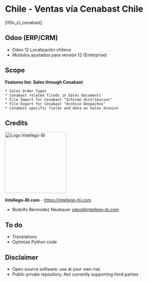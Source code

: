 # Chile - Ventas vía Cenabast Chile
[l10n_cl_cenabast]

## Odoo (ERP/CRM)
 - Odoo 12 Localización chilena
 - Módulos ajustados para versión 12 (Enterprise)

## Scope 
**Features list: Sales through Cenabast**

    * Sales Order Types
    * Cenabast related fileds in Sales Documents
    * File Import for Cenabast "Informe distribucion"
    * File Export for Cenabast "Archivo Despachos"
    * Cenabast specific fields and data on Sales Invoice

## Credits
<p>
<img width="200" alt="Logo Intellego-BI" src="https://i2.wp.com/intellego-bi.com/ws/wp-content/uploads/2016/05/Intellego-BI-112x35.jpg" />
</p>

**Intellego-BI.com** - https://intellego-bi.com
 - Rodolfo Bermúdez Neubauer <odoo@intellego-bi.com>

 ## To do
 
 - Translations
 - Optimize Python code

 
 ## Disclaimer
 
 - Open source software: use at your own risk. 
 - Public private repository. Not currently supporting third parties
